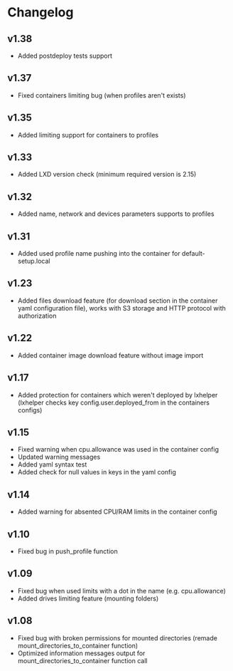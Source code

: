 # Changelog

## v1.38

* Added postdeploy tests support

## v1.37

* Fixed containers limiting bug (when profiles aren't exists)

## v1.35

* Added limiting support for containers to profiles

## v1.33

* Added LXD version check (minimum required version is 2.15)

## v1.32

* Added name, network and devices parameters supports to profiles

## v1.31

* Added used profile name pushing into the container for default-setup.local

## v1.23

* Added files download feature (for download section in the container yaml configuration file), works with S3 storage and HTTP protocol with authorization

## v1.22

* Added container image download feature without image import

## v1.17

* Added protection for containers which weren't deployed by lxhelper (lxhelper checks key config.user.deployed_from in the containers configs)

## v1.15

* Fixed warning when cpu.allowance was used in the container config
* Updated warning messages
* Added yaml syntax test
* Added check for null values in keys in the yaml config

## v1.14

* Added warning for absented CPU/RAM limits in the container config

## v1.10

* Fixed bug in push_profile function

## v1.09

* Fixed bug when used limits with a dot in the name (e.g. cpu.allowance)
* Added drives limiting feature (mounting folders)

## v1.08

* Fixed bug with broken permissions for mounted directories (remade mount_directories_to_container function)
* Optimized information messages output for mount_directories_to_container function call
